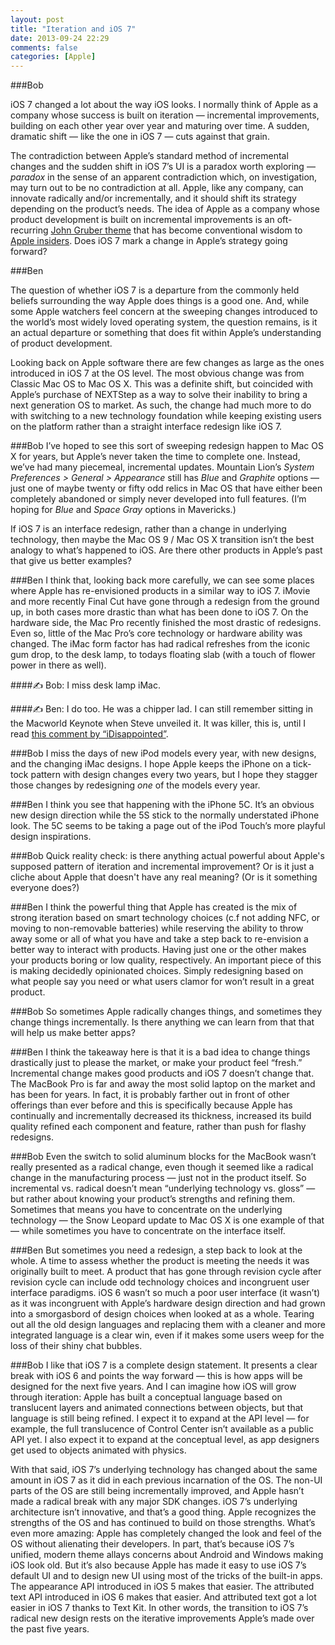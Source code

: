 ```yaml
---
layout: post
title: "Iteration and iOS 7"
date: 2013-09-24 22:29
comments: false
categories: [Apple]
---
```

###Bob

iOS 7 changed a lot about the way iOS looks. I normally think of Apple as a company whose success is built on iteration — incremental improvements, building on each other year over year and maturing over time. A sudden, dramatic shift — like the one in iOS 7 — cuts against that grain.

The contradiction between Apple’s standard method of incremental changes and the sudden shift in iOS 7’s UI is a paradox worth exploring — *paradox* in the sense of an apparent contradiction which, on investigation, may turn out to be no contradiction at all. Apple, like any company, can innovate radically and/or incrementally, and it should shift its strategy depending on the product’s needs. The idea of Apple as a company whose product development is built on incremental improvements is an oft-recurring [John Gruber theme](http://www.macworld.com/article/1151235/apple_rolls.html) that has become conventional wisdom to [Apple insiders](http://tidbits.com/article/12856). Does iOS 7 mark a change in Apple’s strategy going forward?

###Ben

The question of whether iOS 7 is a departure from the commonly held beliefs surrounding the way Apple does things is a good one. And, while some Apple watchers feel concern at the sweeping changes introduced to the world’s most widely loved operating system, the question remains, is it an actual departure or something that does fit within Apple’s understanding of product development.

Looking back on Apple software there are few changes as large as the ones introduced in iOS 7 at the OS level. The most obvious change was from Classic Mac OS to Mac OS X. This was a definite shift, but coincided with Apple’s purchase of NEXTStep as a way to solve their inability to bring a next generation OS to market. As such, the change had much more to do with switching to a new technology foundation while keeping existing users on the platform rather than a straight interface redesign like iOS 7.

###Bob
I’ve hoped to see this sort of sweeping redesign happen to Mac OS X for years, but Apple’s never taken the time to complete one. Instead, we’ve had many piecemeal, incremental updates. Mountain Lion’s *System Preferences > General > Appearance* still has *Blue* and *Graphite* options — just one of maybe twenty or fifty odd relics in Mac OS that have either been completely abandoned or simply never developed into full features. (I’m hoping for *Blue* and *Space Gray* options in Mavericks.) 

If iOS 7 is an interface redesign, rather than a change in underlying technology, then maybe the Mac OS 9 / Mac OS X transition isn’t the best analogy to what’s happened to iOS. Are there other products in Apple’s past that give us better examples?

###Ben
I think that, looking back more carefully, we can see some places where Apple has re-envisioned products in a similar way to iOS 7. iMovie and more recently Final Cut have gone through a redesign from the ground up, in both cases more drastic than what has been done to iOS 7. On the hardware side, the Mac Pro recently finished the most drastic of redesigns. Even so, little of the Mac Pro’s core technology or hardware ability was changed. The iMac form factor has had radical refreshes from the iconic gum drop, to the desk lamp, to todays floating slab (with a touch of flower power in there as well).

####&#9997; Bob: I miss desk lamp iMac. 

####&#9997; Ben: I do too. He was a chipper lad. I can still remember sitting in the Macworld Keynote when Steve unveiled it. It was killer, this is, until I read [this comment by “iDisappointed”](http://www.geek.com/apple/macworld-keynote-new-imac-ibooks-iphoto-548690).

###Bob
I miss the days of new iPod models every year, with new designs, and the changing iMac designs. I hope Apple keeps the iPhone on a tick-tock pattern with design changes every two years, but I hope they stagger those changes by redesigning *one* of the models every year.

###Ben
I think you see that happening with the iPhone 5C. It’s an obvious new design direction while the 5S stick to the normally understated iPhone look. The 5C seems to be taking a page out of the iPod Touch’s more playful design inspirations.

###Bob
Quick reality check: is there anything actual powerful about Apple's supposed pattern of iteration and incremental improvement? Or is it just a cliche about Apple that doesn't have any real meaning? (Or is it something everyone does?)

###Ben
I think the powerful thing that Apple has created is the mix of strong iteration based on smart technology choices (c.f not adding NFC, or moving to non-removable batteries) while reserving the ability to throw away some or all of what you have and take a step back to re-envision a better way to interact with products. Having just one or the other makes your products boring or low quality, respectively. An important piece of this is making decidedly opinionated choices. Simply redesigning based on what people say you need or what users clamor for won’t result in a great product. 

###Bob
So sometimes Apple radically changes things, and sometimes they change things incrementally. Is there anything we can learn from that that will help us make better apps?

###Ben
I think the takeaway here is that it is a bad idea to change things drastically just to please the market, or make your product feel “fresh.” Incremental change makes good products and iOS 7 doesn’t change that. The MacBook Pro is far and away the most solid laptop on the market and has been for years. In fact, it is probably farther out in front of other offerings than ever before and this is specifically because Apple has continually and incrementally decreased its thickness, increased its build quality refined each component and feature, rather than push for flashy redesigns.

###Bob
Even the switch to solid aluminum blocks for the MacBook wasn’t really presented as a radical change, even though it seemed like a radical change in the manufacturing process — just not in the product itself. So incremental vs. radical doesn’t mean “underlying technology vs. gloss” — but rather about knowing your product’s strengths and refining them. Sometimes that means you have to concentrate on the underlying technology — the Snow Leopard update to Mac OS X is one example of that — while sometimes you have to concentrate on the interface itself.

###Ben
But sometimes you need a redesign, a step back to look at the whole. A time to assess whether the product is meeting the needs it was originally built to meet. A product that has gone through revision cycle after revision cycle can include odd technology choices and incongruent user interface paradigms. iOS 6 wasn’t so much a poor user interface (it wasn’t) as it was incongruent with Apple’s hardware design direction and had grown into a smorgasbord of design choices when looked at as a whole. Tearing out all the old design languages and replacing them with a cleaner and more integrated language is a clear win, even if it makes some users weep for the loss of their shiny chat bubbles.

###Bob
I like that iOS 7 is a complete design statement. It presents a clear break with iOS 6 and points the way forward — this is how apps will be designed for the next five years. And I can imagine how iOS will grow through iteration: Apple has built a conceptual language based on translucent layers and animated connections between objects, but that language is still being refined. I expect it to expand at the API level — for example, the full translucence of Control Center isn’t available as a public API yet. I also expect it to expand at the conceptual level, as app designers get used to objects animated with physics.

With that said, iOS 7’s underlying technology has changed about the same amount in iOS 7 as it did in each previous incarnation of the OS. The non-UI parts of the OS are still being incrementally improved, and Apple hasn’t made a radical break with any major SDK changes. iOS 7’s underlying architecture isn’t innovative, and that’s a good thing. Apple recognizes the strengths of the OS and has continued to build on those strengths. What’s even more amazing: Apple has completely changed the look and feel of the OS without alienating their developers. In part, that’s because iOS 7’s unified, modern theme allays concerns about Android and Windows making iOS look old. But it’s also because Apple has made it easy to use iOS 7’s default UI and to design new UI using most of the tricks of the built-in apps. The appearance API introduced in iOS 5 makes that easier. The attributed text API introduced in iOS 6 makes that easier. And attributed text got a lot easier in iOS 7 thanks to Text Kit. In other words, the transition to iOS 7’s radical new design rests on the iterative improvements Apple’s made over the past five years.
